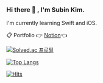 ### Hi there 👋 , I'm Subin Kim.

<!--
**skyqnaqna/skyqnaqna** is a ✨ _special_ ✨ repository because its `README.md` (this file) appears on your GitHub profile.

Here are some ideas to get you started:

- 🔭 I’m currently working on ...
- 🌱 I’m currently learning ...
- 👯 I’m looking to collaborate on ...
- 🤔 I’m looking for help with ...
- 💬 Ask me about ...
- 📫 How to reach me: ...
- 😄 Pronouns: ...
- ⚡ Fun fact: ...
- [![Anurag's github stats](https://github-readme-stats.vercel.app/api?username=skyqnaqna&show_icons=true&theme=midnight-purple)](https://github.com/anuraghazra/github-readme-stats)
-->

I'm currently learning Swift and iOS.

📋 Portfolio 👉 [Notion](https://www.notion.so/2560100898a34088984578542335f133)👈

[![Solved.ac
프로필](http://mazassumnida.wtf/api/v2/generate_badge?boj=skyqnaqna)](https://solved.ac/skyqnaqna) 

[![Top Langs](https://github-readme-stats.vercel.app/api/top-langs/?username=skyqnaqna&layout=compact&hide=css)](https://github.com/anuraghazra/github-readme-stats)

[![Hits](https://hits.seeyoufarm.com/api/count/incr/badge.svg?url=https%3A%2F%2Fgithub.com%2Fskyqnaqna&count_bg=%23953DC8&title_bg=%23555555&icon=&icon_color=%23E7E7E7&title=hits&edge_flat=false)](https://hits.seeyoufarm.com)

